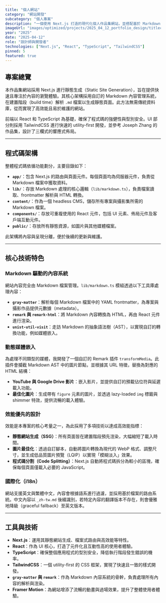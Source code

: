 ```yaml
---
title: "個人網站"
category: "網站開發"
subcategory: "個人專案"
description: "一個使用 Next.js 打造的現代化個人作品集網站，並搭配基於 Markdown 的內容管理系統，讓內容更新更方邊。"
imageUrl: "images/optimized/projects/2025_04_12_portfolio_design/titlecard.webp"
year: "2025"
date: "2025-04-12"
role: "設計師與開發者"
technologies: ["Next.js", "React", "TypeScript", "TailwindCSS"]
pinned: 5
featured: true
---
```


## 專案總覽

本作品集網站採用 Next.js 進行靜態生成（Static Site Generation），旨在提供快速且專注於內容的瀏覽體驗。其核心架構採用自訂的 Markdown 內容管理系統，在建置階段（build time）解析 `.md` 檔案以生成靜態頁面。此方法無需傳統資料庫，從而實現了高效能且易於維護的網站。

前端以 React 和 TypeScript 為基礎，確保了程式碼的強健性與型別安全。UI 部分則採用 TailwindCSS 進行快速的 utility-first 開發，並參考 Joseph Zhang 的作品集，設計了三欄式的響應式佈局。

---

## 程式碼架構

整體程式碼依循功能劃分，主要目錄如下：

-   **`app/`**：包含 Next.js 的路由與頁面元件。每個頁面均為伺服器元件，負責從 Markdown 檔案中獲取資料。
-   **`lib/`**：存放 Markdown 處理的核心邏輯（`lib/markdown.ts`），負責檔案讀取、frontmatter 解析與 HTML 轉換。
-   **`content/`**：作為一個 headless CMS，儲存所有專案與攝影集所需的 Markdown 檔案。
-   **`components/`**：存放可重複使用的 React 元件，包括 UI 元素、佈局元件及客戶端互動元件。
-   **`public/`**：存放所有靜態資源，如圖片與其他媒體檔案。

此架構將內容與呈現分離，便於後續的更新與維護。

---

## 核心技術特色

### Markdown 驅動的內容系統

網站內容完全由 Markdown 檔案管理。`lib/markdown.ts` 模組透過以下工具庫處理內容：

-   **`gray-matter`**：解析每個 Markdown 檔案中的 YAML frontmatter，為專案與攝影作品提供元數據（metadata）。
-   **`remark` 與 `remark-html`**：將 Markdown 內容轉換為 HTML，再由 React 元件進行渲染。
-   **`unist-util-visit`**：走訪 Markdown 的抽象語法樹（AST），以實現自訂的轉換功能，例如媒體嵌入。

### 動態媒體嵌入

為處理不同類型的媒體，我開發了一個自訂的 Remark 插件 `transformMedia`。此插件會攔截 Markdown AST 中的圖片節點，並根據其 URL 特徵，替換為對應的 HTML 結構：

-   **YouTube 與 Google Drive 影片**：嵌入影片，並提供自訂的預載佔位符與延遲載入功能。
-   **最佳化圖片**：生成帶有 `figure` 元素的圖片，並透過 lazy-loaded `img` 標籤與 shimmer 特效，提供流暢的載入體驗。

### 效能優先的設計

效能是本專案的核心考量之一，為此採用了多項技術以達成高效能指標：

-   **靜態網站生成（SSG）**：所有頁面皆在建置階段預先渲染，大幅縮短了載入時間。
-   **圖片最佳化**：透過自訂腳本，自動將圖片轉換為現代的 WebP 格式、調整尺寸，並生成低品質圖片預覽（LQIP）以實現「模糊淡入」效果。
-   **程式碼分割（Code Splitting）**：Next.js 自動將程式碼拆分為較小的區塊，確保每個頁面僅載入必要的 JavaScript。

### 國際化（i18n）

網站支援英文與繁體中文，內容會根據語系進行過濾，並採用基於檔案的路由系統。中文內容以 `_zh-tw.md` 後綴識別，若特定內容的翻譯版本不存在，則會優雅地降級（graceful fallback）至英文版本。

---

## 工具與技術

-   **Next.js**：運用其靜態網站生成、檔案式路由與高效能等特性。
-   **React**：作為 UI 核心，打造了元件化且互動性高的使用者體驗。
-   **TypeScript**：確保整個應用程式的型別安全，降低執行階段發生錯誤的機率。
-   **TailwindCSS**：一個 utility-first 的 CSS 框架，實現了快速且一致的樣式開發。
-   **`gray-matter` 與 `remark`**：作為 Markdown 內容系統的骨幹，負責處理所有內容的解析與渲染。
-   **Framer Motion**：為網站增添了流暢的動畫與過場效果，提升了整體使用者體驗。
